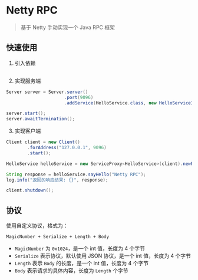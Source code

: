 # Netty RPC

> 基于 Netty 手动实现一个 Java RPC 框架

## 快速使用

1. 引入依赖

```groovy

```

2. 实现服务端

```java
Server server = Server.server()
                      .port(9096)
                      .addService(HelloService.class, new HelloServiceImpl());

server.start();
server.awaitTermination();
```

3. 实现客户端

```java
Client client = new Client()
        .forAddress("127.0.0.1", 9096)
        .start();

HelloService helloService = new ServiceProxy<HelloService>(client).newProxy(HelloService.class);

String response = helloService.sayHello("Netty RPC");
log.info("返回的响应结果: {}", response);

client.shutdown();
```

## 协议

使用自定义协议，格式为：

`MagicNumber + Serialize + Length + Body`

- `MagicNumber` 为 `0x1024`，是一个 int 值，长度为 4 个字节
- `Serialize` 表示协议，默认使用 JSON 协议，是一个 int 值，长度为 4 个字节
- `Length` 表示 `Body` 的长度，是一个 int 值，长度为 4 个字节
- `Body` 表示请求的具体内容，长度为 `Length` 个字节
